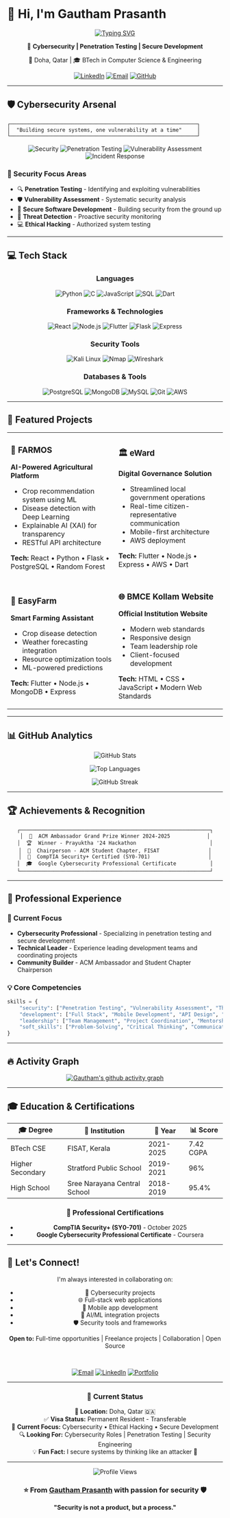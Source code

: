 # 👋 Hi, I'm Gautham Prasanth

<div align="center">
  
[![Typing SVG](https://readme-typing-svg.herokuapp.com?font=Fira+Code&weight=600&size=28&duration=3000&pause=1000&color=00F7F7&center=true&vCenter=true&random=false&width=600&lines=Cybersecurity+Professional;Full+Stack+Developer;CompTIA+Security%2B+Certified;AI+%26+ML+Enthusiast;ACM+Ambassador+Winner+2024)](https://git.io/typing-svg)

</div>

<div align="center">
  
  🔐 **Cybersecurity | Penetration Testing | Secure Development**
  
  📍 Doha, Qatar | 🎓 BTech in Computer Science & Engineering
  
  [![LinkedIn](https://img.shields.io/badge/LinkedIn-0077B5?style=for-the-badge&logo=linkedin&logoColor=white)](https://linkedin.com/in/gautham-prasanth)
  [![Email](https://img.shields.io/badge/Email-D14836?style=for-the-badge&logo=gmail&logoColor=white)](mailto:gauthamprasanthkkra@gmail.com)
  [![GitHub](https://img.shields.io/badge/GitHub-100000?style=for-the-badge&logo=github&logoColor=white)](https://github.com/Psarx)

</div>

---

## 🛡️ Cybersecurity Arsenal

```ascii
┌─────────────────────────────────────────────────────────────┐
│  "Building secure systems, one vulnerability at a time"     │
└─────────────────────────────────────────────────────────────┘
```

<div align="center">

![Security](https://img.shields.io/badge/CompTIA_Security%2B-Certified-red?style=flat-square&logo=comptia)
![Penetration Testing](https://img.shields.io/badge/Penetration-Testing-brightgreen?style=flat-square)
![Vulnerability Assessment](https://img.shields.io/badge/Vulnerability-Assessment-orange?style=flat-square)
![Incident Response](https://img.shields.io/badge/Incident-Response-blue?style=flat-square)

</div>

### 🎯 Security Focus Areas
- 🔍 **Penetration Testing** - Identifying and exploiting vulnerabilities
- 🛡️ **Vulnerability Assessment** - Systematic security analysis
- 🔐 **Secure Software Development** - Building security from the ground up
- 🚨 **Threat Detection** - Proactive security monitoring
- 💻 **Ethical Hacking** - Authorized system testing

---

## 💻 Tech Stack

<div align="center">

### Languages
![Python](https://img.shields.io/badge/Python-3776AB?style=for-the-badge&logo=python&logoColor=white)
![C](https://img.shields.io/badge/C-00599C?style=for-the-badge&logo=c&logoColor=white)
![JavaScript](https://img.shields.io/badge/JavaScript-F7DF1E?style=for-the-badge&logo=javascript&logoColor=black)
![SQL](https://img.shields.io/badge/SQL-4479A1?style=for-the-badge&logo=mysql&logoColor=white)
![Dart](https://img.shields.io/badge/Dart-0175C2?style=for-the-badge&logo=dart&logoColor=white)

### Frameworks & Technologies
![React](https://img.shields.io/badge/React-20232A?style=for-the-badge&logo=react&logoColor=61DAFB)
![Node.js](https://img.shields.io/badge/Node.js-339933?style=for-the-badge&logo=nodedotjs&logoColor=white)
![Flutter](https://img.shields.io/badge/Flutter-02569B?style=for-the-badge&logo=flutter&logoColor=white)
![Flask](https://img.shields.io/badge/Flask-000000?style=for-the-badge&logo=flask&logoColor=white)
![Express](https://img.shields.io/badge/Express-000000?style=for-the-badge&logo=express&logoColor=white)

### Security Tools
![Kali Linux](https://img.shields.io/badge/Kali_Linux-557C94?style=for-the-badge&logo=kalilinux&logoColor=white)
![Nmap](https://img.shields.io/badge/Nmap-0E83CD?style=for-the-badge&logo=nmap&logoColor=white)
![Wireshark](https://img.shields.io/badge/Wireshark-1679A7?style=for-the-badge&logo=wireshark&logoColor=white)

### Databases & Tools
![PostgreSQL](https://img.shields.io/badge/PostgreSQL-316192?style=for-the-badge&logo=postgresql&logoColor=white)
![MongoDB](https://img.shields.io/badge/MongoDB-47A248?style=for-the-badge&logo=mongodb&logoColor=white)
![MySQL](https://img.shields.io/badge/MySQL-4479A1?style=for-the-badge&logo=mysql&logoColor=white)
![Git](https://img.shields.io/badge/Git-F05032?style=for-the-badge&logo=git&logoColor=white)
![AWS](https://img.shields.io/badge/AWS-232F3E?style=for-the-badge&logo=amazon-aws&logoColor=white)

</div>

---

## 🚀 Featured Projects

<div align="center">

<table>
<tr>
<td width="50%">

### 🌾 FARMOS
**AI-Powered Agricultural Platform**

- Crop recommendation system using ML
- Disease detection with Deep Learning
- Explainable AI (XAI) for transparency
- RESTful API architecture

**Tech:** React • Python • Flask • PostgreSQL • Random Forest

</td>
<td width="50%">

### 🏛️ eWard
**Digital Governance Solution**

- Streamlined local government operations
- Real-time citizen-representative communication
- Mobile-first architecture
- AWS deployment

**Tech:** Flutter • Node.js • Express • AWS • Dart

</td>
</tr>
<tr>
<td width="50%">

### 🌱 EasyFarm
**Smart Farming Assistant**

- Crop disease detection
- Weather forecasting integration
- Resource optimization tools
- ML-powered predictions

**Tech:** Flutter • Node.js • MongoDB • Express

</td>
<td width="50%">

### 🌐 BMCE Kollam Website
**Official Institution Website**

- Modern web standards
- Responsive design
- Team leadership role
- Client-focused development

**Tech:** HTML • CSS • JavaScript • Modern Web Standards

</td>
</tr>
</table>

</div>

---

## 📊 GitHub Analytics

<div align="center">
  
![GitHub Stats](https://github-readme-stats.vercel.app/api?username=Psarx&show_icons=true&theme=radical&hide_border=true&bg_color=0D1117&title_color=00F7F7&icon_color=00F7F7&text_color=FFFFFF)

![Top Languages](https://github-readme-stats.vercel.app/api/top-langs/?username=Psarx&layout=compact&theme=radical&hide_border=true&bg_color=0D1117&title_color=00F7F7&text_color=FFFFFF)

![GitHub Streak](https://github-readme-streak-stats.herokuapp.com/?user=Psarx&theme=radical&hide_border=true&background=0D1117&ring=00F7F7&fire=00F7F7&currStreakLabel=00F7F7)

</div>

---

## 🏆 Achievements & Recognition

<div align="center">

```
┌──────────────────────────────────────────────────────────────┐
│  🥇  ACM Ambassador Grand Prize Winner 2024-2025            │
│  🏆  Winner - Prayuktha '24 Hackathon                        │
│  👔  Chairperson - ACM Student Chapter, FISAT                │
│  📜  CompTIA Security+ Certified (SY0-701)                   │
│  🎓  Google Cybersecurity Professional Certificate           │
└──────────────────────────────────────────────────────────────┘
```

</div>

---

## 💼 Professional Experience

### 🚀 Current Focus
- **Cybersecurity Professional** - Specializing in penetration testing and secure development
- **Technical Leader** - Experience leading development teams and coordinating projects
- **Community Builder** - ACM Ambassador and Student Chapter Chairperson

### 💡 Core Competencies
```python
skills = {
    "security": ["Penetration Testing", "Vulnerability Assessment", "Threat Detection"],
    "development": ["Full Stack", "Mobile Development", "API Design", "AI/ML Integration"],
    "leadership": ["Team Management", "Project Coordination", "Mentorship", "Technical Leadership"],
    "soft_skills": ["Problem-Solving", "Critical Thinking", "Communication", "Adaptability"]
}
```

---

## 🔥 Activity Graph

<div align="center">

[![Gautham's github activity graph](https://github-readme-activity-graph.vercel.app/graph?username=Psarx&theme=react-dark&hide_border=true&area=true&bg_color=0D1117&color=00F7F7&line=00F7F7&point=FFFFFF)](https://github.com/Psarx)

</div>

---

## 🎓 Education & Certifications

<div align="center">

| 🎓 Degree | 🏫 Institution | 📅 Year | 📊 Score |
|-----------|---------------|---------|----------|
| BTech CSE | FISAT, Kerala | 2021-2025 | 7.42 CGPA |
| Higher Secondary | Stratford Public School | 2019-2021 | 96% |
| High School | Sree Narayana Central School | 2018-2019 | 95.4% |

### 📜 Professional Certifications
- **CompTIA Security+ (SY0-701)** - October 2025
- **Google Cybersecurity Professional Certificate** - Coursera

</div>

---

## 🤝 Let's Connect!

<div align="center">

I'm always interested in collaborating on:
- 🔐 Cybersecurity projects
- 🌐 Full-stack web applications
- 📱 Mobile app development
- 🤖 AI/ML integration projects
- 🛡️ Security tools and frameworks

**Open to:** Full-time opportunities | Freelance projects | Collaboration | Open Source

<br>

[![Email](https://img.shields.io/badge/Email_Me-D14836?style=for-the-badge&logo=gmail&logoColor=white)](mailto:gauthamprasanthkkra@gmail.com)
[![LinkedIn](https://img.shields.io/badge/Connect_on_LinkedIn-0077B5?style=for-the-badge&logo=linkedin&logoColor=white)](https://linkedin.com/in/gautham-prasanth)
[![Portfolio](https://img.shields.io/badge/View_My_Work-000000?style=for-the-badge&logo=github&logoColor=white)](https://github.com/Psarx)

</div>

---

<div align="center">

### 💭 Current Status

📍 **Location:** Doha, Qatar 🇶🇦  
✅ **Visa Status:** Permanent Resident - Transferable  
🎯 **Current Focus:** Cybersecurity • Ethical Hacking • Secure Development  
🔍 **Looking For:** Cybersecurity Roles | Penetration Testing | Security Engineering  
💡 **Fun Fact:** I secure systems by thinking like an attacker 🎯

</div>

---

<div align="center">

![Profile Views](https://komarev.com/ghpvc/?username=Psarx&color=00F7F7&style=flat-square)

### ⭐ From [Gautham Prasanth](https://github.com/Psarx) with passion for security 🛡️

**"Security is not a product, but a process."**

</div>
